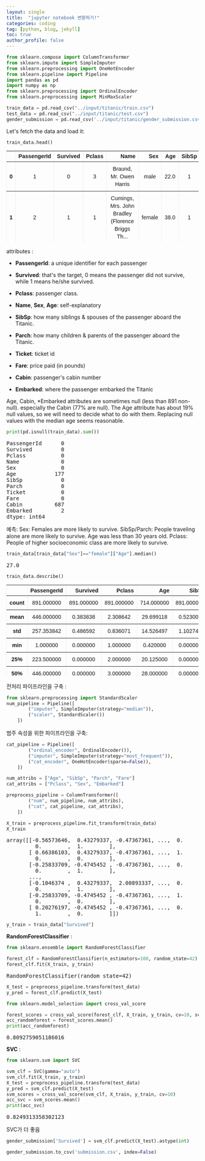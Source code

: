 ```yaml
---
layout: single
title:  "jupyter notebook 변환하기!"
categories: coding
tag: [python, blog, jekyll]
toc: true
author_profile: false
---
```


<head>
  <style>
    table.dataframe {
      white-space: normal;
      width: 100%;
      height: 240px;
      display: block;
      overflow: auto;
      font-family: Arial, sans-serif;
      font-size: 0.9rem;
      line-height: 20px;
      text-align: center;
      border: 0px !important;
    }

    table.dataframe th {
      text-align: center;
      font-weight: bold;
      padding: 8px;
    }

    table.dataframe td {
      text-align: center;
      padding: 8px;
    }

    table.dataframe tr:hover {
      background: #b8d1f3; 
    }

    .output_prompt {
      overflow: auto;
      font-size: 0.9rem;
      line-height: 1.45;
      border-radius: 0.3rem;
      -webkit-overflow-scrolling: touch;
      padding: 0.8rem;
      margin-top: 0;
      margin-bottom: 15px;
      font: 1rem Consolas, "Liberation Mono", Menlo, Courier, monospace;
      color: $code-text-color;
      border: solid 1px $border-color;
      border-radius: 0.3rem;
      word-break: normal;
      white-space: pre;
    }

  .dataframe tbody tr th:only-of-type {
      vertical-align: middle;
  }

  .dataframe tbody tr th {
      vertical-align: top;
  }

  .dataframe thead th {
      text-align: center !important;
      padding: 8px;
  }

  .page__content p {
      margin: 0 0 0px !important;
  }

  .page__content p > strong {
    font-size: 0.8rem !important;
  }

  </style>
</head>



```python
from sklearn.compose import ColumnTransformer
from sklearn.impute import SimpleImputer
from sklearn.preprocessing import OneHotEncoder
from sklearn.pipeline import Pipeline
import pandas as pd
import numpy as np
from sklearn.preprocessing import OrdinalEncoder
from sklearn.preprocessing import MinMaxScaler
```


```python
train_data = pd.read_csv("../input/titanic/train.csv")
test_data = pd.read_csv("../input/titanic/test.csv")
gender_submission = pd.read_csv('../input/titanic/gender_submission.csv')
```

Let's fetch the data and load it:



```python
train_data.head()
```

<div>
<style scoped>
    .dataframe tbody tr th:only-of-type {
        vertical-align: middle;
    }

    .dataframe tbody tr th {
        vertical-align: top;
    }

    .dataframe thead th {
        text-align: right;
    }
</style>
<table border="1" class="dataframe">
  <thead>
    <tr style="text-align: right;">
      <th></th>
      <th>PassengerId</th>
      <th>Survived</th>
      <th>Pclass</th>
      <th>Name</th>
      <th>Sex</th>
      <th>Age</th>
      <th>SibSp</th>
      <th>Parch</th>
      <th>Ticket</th>
      <th>Fare</th>
      <th>Cabin</th>
      <th>Embarked</th>
    </tr>
  </thead>
  <tbody>
    <tr>
      <th>0</th>
      <td>1</td>
      <td>0</td>
      <td>3</td>
      <td>Braund, Mr. Owen Harris</td>
      <td>male</td>
      <td>22.0</td>
      <td>1</td>
      <td>0</td>
      <td>A/5 21171</td>
      <td>7.2500</td>
      <td>NaN</td>
      <td>S</td>
    </tr>
    <tr>
      <th>1</th>
      <td>2</td>
      <td>1</td>
      <td>1</td>
      <td>Cumings, Mrs. John Bradley (Florence Briggs Th...</td>
      <td>female</td>
      <td>38.0</td>
      <td>1</td>
      <td>0</td>
      <td>PC 17599</td>
      <td>71.2833</td>
      <td>C85</td>
      <td>C</td>
    </tr>
    <tr>
      <th>2</th>
      <td>3</td>
      <td>1</td>
      <td>3</td>
      <td>Heikkinen, Miss. Laina</td>
      <td>female</td>
      <td>26.0</td>
      <td>0</td>
      <td>0</td>
      <td>STON/O2. 3101282</td>
      <td>7.9250</td>
      <td>NaN</td>
      <td>S</td>
    </tr>
    <tr>
      <th>3</th>
      <td>4</td>
      <td>1</td>
      <td>1</td>
      <td>Futrelle, Mrs. Jacques Heath (Lily May Peel)</td>
      <td>female</td>
      <td>35.0</td>
      <td>1</td>
      <td>0</td>
      <td>113803</td>
      <td>53.1000</td>
      <td>C123</td>
      <td>S</td>
    </tr>
    <tr>
      <th>4</th>
      <td>5</td>
      <td>0</td>
      <td>3</td>
      <td>Allen, Mr. William Henry</td>
      <td>male</td>
      <td>35.0</td>
      <td>0</td>
      <td>0</td>
      <td>373450</td>
      <td>8.0500</td>
      <td>NaN</td>
      <td>S</td>
    </tr>
  </tbody>
</table>
</div>


attributes :

* **PassengerId**: a unique identifier for each passenger

* **Survived**: that's the target, 0 means the passenger did not survive, while 1 means he/she survived.

* **Pclass**: passenger class.

* **Name**, **Sex**, **Age**: self-explanatory

* **SibSp**: how many siblings & spouses of the passenger aboard the Titanic.

* **Parch**: how many children & parents of the passenger aboard the Titanic.

* **Ticket**: ticket id

* **Fare**: price paid (in pounds)

* **Cabin**: passenger's cabin number

* **Embarked**: where the passenger embarked the Titanic


Age, Cabin, *Embarked attributes are sometimes null (less than 891 non-null). especially the Cabin (77% are null). The Age attribute has about 19% null values, so we will need to decide what to do with them. Replacing null values with the median age seems reasonable.



```python
print(pd.isnull(train_data).sum())
```

<pre>
PassengerId      0
Survived         0
Pclass           0
Name             0
Sex              0
Age            177
SibSp            0
Parch            0
Ticket           0
Fare             0
Cabin          687
Embarked         2
dtype: int64
</pre>
예측: Sex: Females are more likely to survive. SibSp/Parch: People traveling alone are more likely to survive. Age was less than 30 years old. Pclass: People of higher socioeconomic class are more likely to survive.



```python
train_data[train_data["Sex"]=="female"]["Age"].median()
```

<pre>
27.0
</pre>

```python
train_data.describe()
```

<div>
<style scoped>
    .dataframe tbody tr th:only-of-type {
        vertical-align: middle;
    }

    .dataframe tbody tr th {
        vertical-align: top;
    }

    .dataframe thead th {
        text-align: right;
    }
</style>
<table border="1" class="dataframe">
  <thead>
    <tr style="text-align: right;">
      <th></th>
      <th>PassengerId</th>
      <th>Survived</th>
      <th>Pclass</th>
      <th>Age</th>
      <th>SibSp</th>
      <th>Parch</th>
      <th>Fare</th>
    </tr>
  </thead>
  <tbody>
    <tr>
      <th>count</th>
      <td>891.000000</td>
      <td>891.000000</td>
      <td>891.000000</td>
      <td>714.000000</td>
      <td>891.000000</td>
      <td>891.000000</td>
      <td>891.000000</td>
    </tr>
    <tr>
      <th>mean</th>
      <td>446.000000</td>
      <td>0.383838</td>
      <td>2.308642</td>
      <td>29.699118</td>
      <td>0.523008</td>
      <td>0.381594</td>
      <td>32.204208</td>
    </tr>
    <tr>
      <th>std</th>
      <td>257.353842</td>
      <td>0.486592</td>
      <td>0.836071</td>
      <td>14.526497</td>
      <td>1.102743</td>
      <td>0.806057</td>
      <td>49.693429</td>
    </tr>
    <tr>
      <th>min</th>
      <td>1.000000</td>
      <td>0.000000</td>
      <td>1.000000</td>
      <td>0.420000</td>
      <td>0.000000</td>
      <td>0.000000</td>
      <td>0.000000</td>
    </tr>
    <tr>
      <th>25%</th>
      <td>223.500000</td>
      <td>0.000000</td>
      <td>2.000000</td>
      <td>20.125000</td>
      <td>0.000000</td>
      <td>0.000000</td>
      <td>7.910400</td>
    </tr>
    <tr>
      <th>50%</th>
      <td>446.000000</td>
      <td>0.000000</td>
      <td>3.000000</td>
      <td>28.000000</td>
      <td>0.000000</td>
      <td>0.000000</td>
      <td>14.454200</td>
    </tr>
    <tr>
      <th>75%</th>
      <td>668.500000</td>
      <td>1.000000</td>
      <td>3.000000</td>
      <td>38.000000</td>
      <td>1.000000</td>
      <td>0.000000</td>
      <td>31.000000</td>
    </tr>
    <tr>
      <th>max</th>
      <td>891.000000</td>
      <td>1.000000</td>
      <td>3.000000</td>
      <td>80.000000</td>
      <td>8.000000</td>
      <td>6.000000</td>
      <td>512.329200</td>
    </tr>
  </tbody>
</table>
</div>


전처리 파이프라인을 구축 :



```python
from sklearn.preprocessing import StandardScaler
num_pipeline = Pipeline([
        ("imputer", SimpleImputer(strategy="median")),
        ("scaler", StandardScaler())
    ])
```

범주 속성을 위한 파이프라인을 구축:



```python
cat_pipeline = Pipeline([
        ("ordinal_encoder", OrdinalEncoder()),    
        ("imputer", SimpleImputer(strategy="most_frequent")),
        ("cat_encoder", OneHotEncoder(sparse=False)),
    ])
```


```python
num_attribs = ["Age", "SibSp", "Parch", "Fare"]
cat_attribs = ["Pclass", "Sex", "Embarked"]

preprocess_pipeline = ColumnTransformer([
        ("num", num_pipeline, num_attribs),
        ("cat", cat_pipeline, cat_attribs),
    ])
```


```python
X_train = preprocess_pipeline.fit_transform(train_data)
X_train
```

<pre>
array([[-0.56573646,  0.43279337, -0.47367361, ...,  0.        ,
         0.        ,  1.        ],
       [ 0.66386103,  0.43279337, -0.47367361, ...,  1.        ,
         0.        ,  0.        ],
       [-0.25833709, -0.4745452 , -0.47367361, ...,  0.        ,
         0.        ,  1.        ],
       ...,
       [-0.1046374 ,  0.43279337,  2.00893337, ...,  0.        ,
         0.        ,  1.        ],
       [-0.25833709, -0.4745452 , -0.47367361, ...,  1.        ,
         0.        ,  0.        ],
       [ 0.20276197, -0.4745452 , -0.47367361, ...,  0.        ,
         1.        ,  0.        ]])
</pre>

```python
y_train = train_data["Survived"]
```

**RandomForestClassifier** :



```python
from sklearn.ensemble import RandomForestClassifier

forest_clf = RandomForestClassifier(n_estimators=100, random_state=42) #n_estimators=100 결정트리개수
forest_clf.fit(X_train, y_train) 
```

<pre>
RandomForestClassifier(random_state=42)
</pre>

```python
X_test = preprocess_pipeline.transform(test_data)
y_pred = forest_clf.predict(X_test)
```


```python
from sklearn.model_selection import cross_val_score

forest_scores = cross_val_score(forest_clf, X_train, y_train, cv=10, scoring='accuracy')
acc_randomforest = forest_scores.mean() 
print(acc_randomforest)
```

<pre>
0.8092759051186016
</pre>
**SVC** :



```python
from sklearn.svm import SVC

svm_clf = SVC(gamma="auto")
svm_clf.fit(X_train, y_train)
X_test = preprocess_pipeline.transform(test_data)
y_pred = svm_clf.predict(X_test)
svm_scores = cross_val_score(svm_clf, X_train, y_train, cv=10)
acc_svc = svm_scores.mean()
print(acc_svc)
```

<pre>
0.8249313358302123
</pre>
SVC가 더 좋음



```python
gender_submission['Survived'] = svm_clf.predict(X_test).astype(int)

gender_submission.to_csv('submission.csv', index=False)
```
